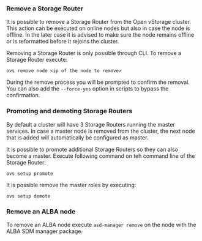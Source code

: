 ### Remove a Storage Router

It is possible to remove a Storage Router from the Open vStorage cluster. This action can be executed on online nodes but also in case the node is offline. In the later case it is advised to make sure the node remains offline or is reformatted before it rejoins the cluster.


Removing a Storage Router is only possible through CLI. To remove a Storage Router execute:
```
ovs remove node <ip of the node to remove>
```

During the remove process you will be prompted to confirm the removal. You can also add the `--force-yes` option in scripts to bypass the confirmation.

### Promoting and demoting Storage Routers
By default a cluster will have 3 Storage Routers running the master services. In case a master node is removed from the cluster, the next node that is added will automatically be configured as master.

It is possible to promote additional Storage Routers so they can also become a master. Execute following command on teh command line of the Storage Router:
```
ovs setup promote
```

It is possible remove the master roles by executing:
  ```
ovs setup demote
```

### Remove an ALBA node
To remove an ALBA node execute `asd-manager remove` on the node with the ALBA SDM manager package.